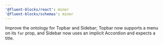 ```yaml
---
'@fluent-blocks/react': minor
'@fluent-blocks/schemas': minor
---
```


Improve the ontology for Topbar and Sidebar; Topbar now supports a menu on its `far` prop, and Sidebar now uses an implicit Accordion and expects a title.
